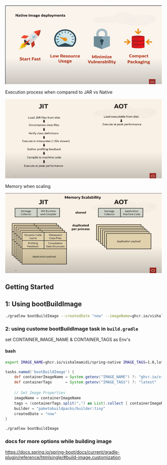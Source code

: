 
![Advantages](./assets/Advantages.png)

Execution process when compared to JAR vs Native 

![Alt text](./assets/execution.png)


Memory when scaling

![Scaling](./assets/scaling.png)


## Getting Started

## 1: Using bootBuildImage

```bash
./gradlew bootBuildImage --createdDate "now" --imageName=ghcr.io/vishalmamidi/spring-native:1.1
```

### 2: using custome bootBuildImage task in `build.gradle`
set CONTAINER_IMAGE_NAME & CONTAINER_TAGS as Env's 
#### bash
```bash
export IMAGE_NAME=ghcr.io/vishalmamidi/spring-native IMAGE_TAGS=1.0,latest
```

```Groovy
tasks.named('bootBuildImage') {
	def containerImageName = System.getenv("IMAGE_NAME") ?: "ghcr.io/vishalmamidi/${rootProject.name}"
	def containerTags      = System.getenv("IMAGE_TAGS") ?: "latest"

	// Set Image Properties
	imageName = containerImageName
	tags = (containerTags.split(",") as List).collect { containerImageName + ":" + it }
	builder = "paketobuildpacks/builder:tiny"
	createdDate = "now"
}
```
```bash
./gradlew bootBuildImage
```

### docs for more options while building image
<https://docs.spring.io/spring-boot/docs/current/gradle-plugin/reference/htmlsingle/#build-image.customization>


